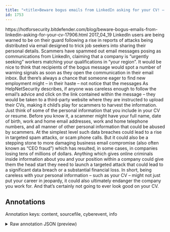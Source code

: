 ```yaml
---
title: "<title>Beware bogus emails from LinkedIn asking for your CV! – HOTforSecurity</title>"
id: 1753
---
```


<title>Beware bogus emails from LinkedIn asking for your CV! – HOTforSecurity</title>
<source> https://hotforsecurity.bitdefender.com/blog/beware-bogus-emails-from-linkedin-asking-for-your-cv-17906.html </source>
<date> 2017_04_19 </date>
<text>
LinkedIn users are being warned to be on their guard following a rise in reports of attacks being distributed via email designed to trick job seekers into sharing their personal details.
Scammers have spammed out email messages posing as communications from LinkedIn, claiming that a company is “urgently seeking” workers matching your qualifications in “your region”.
It would be nice to think that recipients of the bogus message would spot a number of warning signals as soon as they open the communication in their email inbox. But there’s always a chance that someone eager to find new employment might – in their haste – not notice that the messages
As HelpNetSecurity describes, if anyone was careless enough to follow the email’s advice and click on the link contained within the message – they would be taken to a third-party website where they are instructed to upload their CVs, making it child’s play for scammers to harvest the information.
Just think of some of the personal information that you include in your CV or resume. Before you know it, a scammer might have your full name, date of birth, work and home email addresses, work and home telephone numbers, and all manner of other personal information that could be abused by scammers.
At the simplest level such data breaches could lead to a rise in targeted spam attacks, or scam phone calls. But it could also be a stepping stone to more damaging business email compromise (also often known as “CEO fraud”) which has resulted, in some cases, in companies losing tens of millions of dollars.
Anything which gives online criminals inside information about you and your position within a company could give them the head start they need to launch a targeted attack that could lead to a significant data breach or a substantial financial loss.
In short, being careless with your personal information – such as your CV – might not just put your career in jeopardy, it could also ultimately endanger the company you work for. And that’s certainly not going to ever look good on your CV.
</text>



## Annotations

Annotation keys: content, sourcefile, cyberevent, info

<details>
<summary>Raw annotation JSON (preview)</summary>

```json
{
  "content": "LinkedIn users are being warned to be on their guard following a rise in reports of attacks being distributed via email designed to trick job seekers into sharing their personal details. Scammers have spammed out email messages posing as communications from LinkedIn, claiming that a company is \u201curgently seeking\u201d workers matching your qualifications in \u201cyour region\u201d. It would be nice to think that recipients of the bogus message would spot a number of warning signals as soon as they open the communication in their email inbox. But there\u2019s always a chance that someone eager to find new employment might \u2013 in their haste \u2013 not notice that the messages As HelpNetSecurity describes, if anyone was careless enough to follow the email\u2019s advice and click on the link contained within the message \u2013 they would be taken to a third-party website where they are instructed to upload their CVs, making it child\u2019s play for scammers to harvest the information. Just think of some of the personal information that you include in your CV or resume. Before you know it, a scammer might have your full name, date of birth, work and home email addresses, work and home telephone numbers, and all manner of other personal information that could be abused by scammers. At the simplest level such data breaches could lead to a rise in targeted spam attacks, or scam phone calls. But it could also be a stepping stone to more damaging business email compromise (also often known as \u201cCEO fraud\u201d) which has resulted, in some cases, in companies losing tens of millions of dollars. Anything which gives online criminals inside information about you and your position within a company could give them the head start they need to launch a targeted attack that could lead to a significant data breach or a substantial financial loss. In short, being careless with your personal information \u2013 such as your CV \u2013 might not just put your career in jeopardy, it could also ultimately endanger the company you work for. And that\u2019s certainly not going to ever look good on your CV.",
  "sourcefile": "1753.txt",
  "cyberevent": {
    "hopper": [
      {
        "index": 0,
        "events": [
          {
            "index": "E2",
            "type": "Attack",
            "realis": "Generic",
            "nugget": {
              "startOffset": 228,
              "index": "T5",
              "endOffset": 237,
              "text": "posing as"
            },
            "argument": [
              {
                "index": "T8",
                "external_reference": {
                  "wikidataid": "Q213660"
                },
                "endOffset": 266,
                "role": {
                  "type": "Trusted-Entity"
                },
                "text": "LinkedIn",
                "startOffset": 258,
                "type": "Website"
              },
              {
                "index": "T6",
                "text": "have spammed out email messages",
                "endOffset": 227,
                "role": {
                  "CAPEC-Meta": "Content Spoofing",
                  "type": "Attack-Pattern",
                  "confidence": 0.8537893295288086
                },
                "startOffset": 196,
                "type": "Capabilities"
              },
              {
                "index": "T7",
                "text": "Scammers",
                "endOffset": 195,
                "role": {
                  "type": "Attacker"
                },
                "startOffset": 187,
                "type": "Person"
              }
            ],
            "subtype": "Phishing"
          }
        ]
      },
      {
        "index": 1,
        "events": [
          {
            "index": "E1",
            "type": "Attack",
            "realis": "Generic",
            "nugget": {
              "startOffset": 132,
              "index": "T2",
              "endOffset": 137
```
</details>
